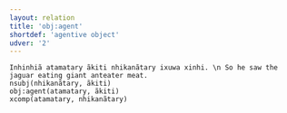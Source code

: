 ```yaml
---
layout: relation
title: 'obj:agent'
shortdef: 'agentive object'
udver: '2'
---
```



~~~ sdparse
Inhinhiã atamatary ãkiti nhikanãtary ixuwa xinhi. \n So he saw the jaguar eating giant anteater meat.
nsubj(nhikanãtary, ãkiti)
obj:agent(atamatary, ãkiti)
xcomp(atamatary, nhikanãtary)

~~~

<!-- Interlanguage links updated St lis 3 20:59:03 CET 2021 -->
